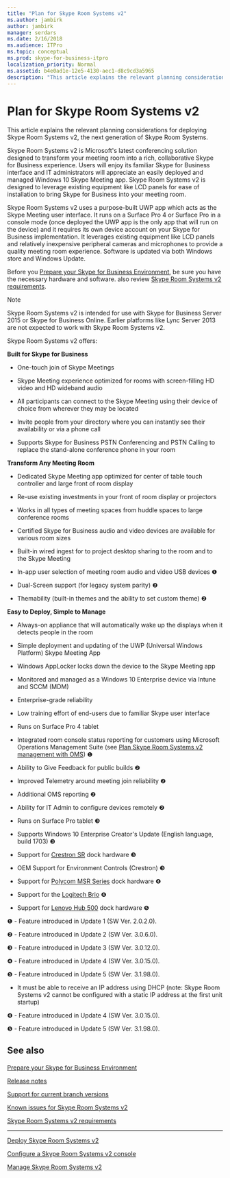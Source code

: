 ```yaml
---
title: "Plan for Skype Room Systems v2"
ms.author: jambirk
author: jambirk
manager: serdars
ms.date: 2/16/2018
ms.audience: ITPro
ms.topic: conceptual
ms.prod: skype-for-business-itpro
localization_priority: Normal
ms.assetid: b4e0ad1e-12e5-4130-aec1-d8c9cd3a5965
description: "This article explains the relevant planning considerations for deploying Skype Room Systems v2, the next generation of Skype Room Systems."
---
```


# Plan for Skype Room Systems v2
 
This article explains the relevant planning considerations for deploying Skype Room Systems v2, the next generation of Skype Room Systems. 
  
 Skype Room Systems v2 is Microsoft's latest conferencing solution designed to transform your meeting room into a rich, collaborative Skype for Business experience. Users will enjoy its familiar Skype for Business interface and IT administrators will appreciate an easily deployed and managed Windows 10 Skype Meeting app. Skype Room Systems v2 is designed to leverage existing equipment like LCD panels for ease of installation to bring Skype for Business into your meeting room.
  
Skype Room Systems v2 uses a purpose-built UWP app which acts as the Skype Meeting user interface. It runs on a Surface Pro 4 or Surface Pro in a console mode (once deployed the UWP app is the only app that will run on the device) and it requires its own device account on your Skype for Business implementation. It leverages existing equipment like LCD panels and relatively inexpensive peripheral cameras and microphones to provide a quality meeting room experience. Software is updated via both Windows store and Windows Update.
  
Before you [Prepare your Skype for Business Environment](srs-v2-prep.md), be sure you have the necessary hardware and software. also review [Skype Room Systems v2 requirements](requirements.md). 

  
> [!NOTE]
> Skype Room Systems v2 is intended for use with Skype for Business Server 2015 or Skype for Business Online. Earlier platforms like Lync Server 2013 are not expected to work with Skype Room Systems v2. 
  


  Skype Room Systems v2 offers: 

 **Built for Skype for Business**
  
- One-touch join of Skype Meetings
    
- Skype Meeting experience optimized for rooms with screen-filling HD video and HD wideband audio
    
- All participants can connect to the Skype Meeting using their device of choice from wherever they may be located
    
- Invite people from your directory where you can instantly see their availability or via a phone call
    
- Supports Skype for Business PSTN Conferencing and PSTN Calling to replace the stand-alone conference phone in your room
    
 **Transform Any Meeting Room**
  
- Dedicated Skype Meeting app optimized for center of table touch controller and large front of room display
    
- Re-use existing investments in your front of room display or projectors
    
- Works in all types of meeting spaces from huddle spaces to large conference rooms
    
- Certified Skype for Business audio and video devices are available for various room sizes
    
- Built-in wired ingest for to project desktop sharing to the room and to the Skype Meeting
    
- In-app user selection of meeting room audio and video USB devices &#x2776;
    
- Dual-Screen support (for legacy system parity) &#x2777;
    
- Themability (built-in themes and the ability to set custom theme) &#x2777;
    
 **Easy to Deploy, Simple to Manage**
  
- Always-on appliance that will automatically wake up the displays when it detects people in the room
    
- Simple deployment and updating of the UWP (Universal Windows Platform) Skype Meeting App
    
- Windows AppLocker locks down the device to the Skype Meeting app
    
- Monitored and managed as a Windows 10 Enterprise device via Intune and SCCM (MDM)
    
- Enterprise-grade reliability
    
- Low training effort of end-users due to familiar Skype user interface
    
- Runs on Surface Pro 4 tablet
    
- Integrated room console status reporting for customers using Microsoft Operations Management Suite (see [Plan Skype Room Systems v2 management with OMS](oms-management.md)) &#x2776;
    
- Ability to Give Feedback for public builds &#x2777;
    
- Improved Telemetry around meeting join reliability &#x2777;
    
- Additional OMS reporting &#x2777;
    
- Ability for IT Admin to configure devices remotely &#x2777;
    <!--  - Front-of-Room UX shows room details pre-meeting U2  -->
- Runs on Surface Pro tablet &#x2778;
    
- Supports Windows 10 Enterprise Creator's Update (English language, build 1703) &#x2778;
    
- Support for [Crestron SR](http://www.crestron.com/products/line/sr-for-skype-for-business-room-system) dock hardware &#x2778;
    
- OEM Support for Environment Controls (Crestron) &#x2778;
    
- Support for [Polycom MSR Series](http://www.polycom.com/hd-video-conferencing/microsoft-video/msr-series.mdl) dock hardware &#x2779;
    
- Support for the [Logitech Brio](https://www.logitech.com/en-us/product/brio) &#x2779;

- Support for [Lenovo Hub 500](https://www3.lenovo.com/us/en/hub500) dock hardware &#x277A;  
    
&#x2776; - Feature introduced in Update 1 (SW Ver. 2.0.2.0).
  
&#x2777; - Feature introduced in Update 2 (SW Ver. 3.0.6.0). 
  
&#x2778; - Feature introduced in Update 3 (SW Ver. 3.0.12.0). 

&#x2779; - Feature introduced in Update 4 (SW Ver. 3.0.15.0). 

&#x277A; - Feature introduced in Update 5 (SW Ver. 3.1.98.0). 
  

    
  - It must be able to receive an IP address using DHCP (note: Skype Room Systems v2 cannot be configured with a static IP address at the first unit startup)
  
&#x2779; - Feature introduced in Update 4 (SW Ver. 3.0.15.0). 

&#x277A; - Feature introduced in Update 5 (SW Ver. 3.1.98.0). 
  

  
## See also

#### 
[Prepare your Skype for Business Environment](srs-v2-prep.md)

[Release notes](srs2-release-note.md)

[Support for current branch versions](srs2-lifecycle-support.md)

[Known issues for Skype Room Systems v2](../../manage/skype-room-systems-v2/known-issues.md)

[Skype Room Systems v2 requirements](requirements.md)
***  
[Deploy Skype Room Systems v2](../../deploy/deploy-clients/room-systems-v2.md)
  
[Configure a Skype Room Systems v2 console](../../deploy/deploy-clients/console.md)
  
[Manage Skype Room Systems v2](../../manage/skype-room-systems-v2/skype-room-systems-v2.md)

